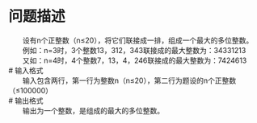 <div id="pcont1" style="margin-top:20px; display:block;">

# 问题描述

<div class="pdcont">　　设有n个正整数（n≤20），将它们联接成一排，组成一个最大的多位整数。<br/>
　　例如：n=3时，3个整数13，312，343联接成的最大整数为：34331213<br/>
　　又如：n=4时，4个整数7，13，4，246联接成的最大整数为：7424613</div>
# 输入格式

<div class="pdcont">　　输入包含两行，第一行为整数n（n≤20），第二行为题设的n个正整数（≤100000）</div>
# 输出格式

<div class="pdcont">　　输出为一个整数，是组成的最大的多位整数。</div>

</div>